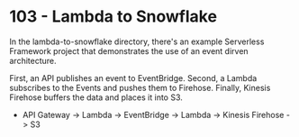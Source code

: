 # 103 - Lambda to Snowflake

In the lambda-to-snowflake directory, there's an example Serverless Framework project that demonstrates the use of an event dirven architecture.

First, an API publishes an event to EventBridge. Second, a Lambda subscribes to the Events and pushes them to Firehose. Finally, Kinesis Firehose buffers the data and places it into S3.

* API Gateway -> Lambda -> EventBridge -> Lambda -> Kinesis Firehose -> S3
